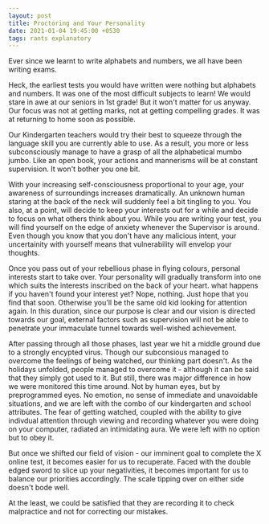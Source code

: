 ```yaml
---
layout: post
title: Proctoring and Your Personality
date: 2021-01-04 19:45:00 +0530
tags: rants explanatory
---
```


Ever since we learnt to write alphabets and numbers, we all have been writing exams.    

Heck, the earliest tests you would have written were nothing but alphabets and numbers. It was one of the most difficult subjects to learn!
We would stare in awe at our seniors in 1st grade! But it won't matter for us anyway. Our focus was not at getting marks, not at getting compelling grades. It was at returning to home soon as possible.  
<!--more-->
Our Kindergarten teachers would try their best to squeeze through the language skill you are currently able to use. As a result, you more or less subconsciously manage to have a grasp of all the alphabetical mumbo jumbo. Like an open book, your actions and mannerisms will be at constant supervision. It won't bother you one bit.  

With your increasing self-consciousness proportional to your age, your awareness of surroundings increases dramatically. An unknown human staring at the back of the neck will suddenly feel a bit tingling to you. You also, at a point, will decide to keep your interests out for a while and decide to focus on what others think about you. While you are writing your test, you will find yourself on the edge of anxiety whenever the Supervisor is around. Even though you know that you don't have any malicious intent, your uncertainity with yourself means that vulnerability will envelop your thoughts. 

Once you pass out of your rebellious phase in flying colours, personal interests start to take over. Your personality will gradually transform into one which suits the interests inscribed on the back of your heart. what happens if you haven't found your interest yet? Nope, nothing. Just hope that you find that soon. Otherwise you'll be the same old kid looking for attention again. In this duration, since our purpose is clear and our vision is directed towards our goal, external factors such as supervision will not be able to penetrate your immaculate tunnel towards well-wished achievement.  

After passing through all those phases, last year we hit a middle ground due to a strongly encypted virus. Though our subconsious managed to overcome the feelings of being watched, our thinking part doesn't. As the holidays unfolded, people managed to overcome it - although it can be said that they simply got used to it. But still, there was major difference in how we were monitored this time around. Not by human eyes, but by preprogrammed eyes. No emotion, no sense of immediate and unavoidable situations, and we are left with the combo of our kindergarten and school attributes. The fear of getting watched, coupled with the ability to give indivdual attention through viewing and recording whatever you were doing on your computer, radiated an intimidating aura. We were left with no option but to obey it.  

But once we shifted our field of vision - our imminent goal to complete the X online test, it becomes easier for us to recuperate. Faced with the double edged sword to slice up your negativities, it becomes important for us to balance our priorities accordingly. The scale tipping over on either side doesn't bode well.

At the least, we could be satisfied that they are recording it to check malpractice and not for correcting our mistakes.